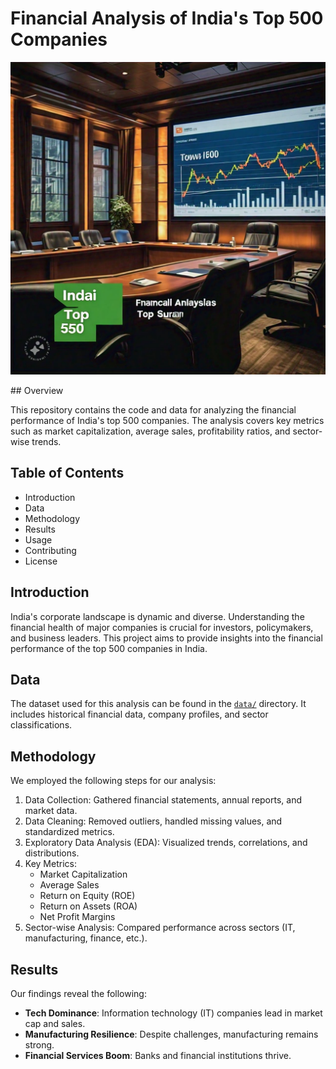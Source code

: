 

# Financial Analysis of India's Top 500 Companies

<p align="center">
  <img width="750" height="500" src="Github picture/Thumbnail.jpg">
</p>
## Overview

This repository contains the code and data for analyzing the financial performance of India's top 500 companies. The analysis covers key metrics such as market capitalization, average sales, profitability ratios, and sector-wise trends.

## Table of Contents

- Introduction
- Data
- Methodology
- Results
- Usage
- Contributing
- License

## Introduction

India's corporate landscape is dynamic and diverse. Understanding the financial health of major companies is crucial for investors, policymakers, and business leaders. This project aims to provide insights into the financial performance of the top 500 companies in India.

## Data

The dataset used for this analysis can be found in the [`data/`](data/) directory. It includes historical financial data, company profiles, and sector classifications.

## Methodology

We employed the following steps for our analysis:

1. Data Collection: Gathered financial statements, annual reports, and market data.
2. Data Cleaning: Removed outliers, handled missing values, and standardized metrics.
3. Exploratory Data Analysis (EDA): Visualized trends, correlations, and distributions.
4. Key Metrics:
   - Market Capitalization
   - Average Sales
   - Return on Equity (ROE)
   - Return on Assets (ROA)
   - Net Profit Margins
5. Sector-wise Analysis: Compared performance across sectors (IT, manufacturing, finance, etc.).

## Results

Our findings reveal the following:

- **Tech Dominance**: Information technology (IT) companies lead in market cap and sales.
- **Manufacturing Resilience**: Despite challenges, manufacturing remains strong.
- **Financial Services Boom**: Banks and financial institutions thrive.


